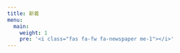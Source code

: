 ```yaml
---
title: 新着
menu:
  main:
    weight: 1
    pre: '<i class="fas fa-fw fa-newspaper me-1"></i>'
---
```


